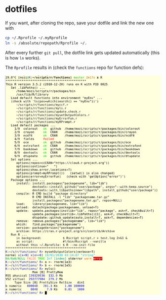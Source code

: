 # dotfiles

If you want, after cloning the repo, save your dotfile and link the new one with
```bash
cp ~/.Rprofile ~/.myRprofile
ln -s /absolute/repopath/Rprofile ~/.
```
After every further `git pull`, the dotfile link gets updated automatically (this is how `ln` works).

The `Rprofile` results in (check the `functions` repo for function defs):
<br><br>
<img align="left" width="600" src="screen_rprofile.png">

